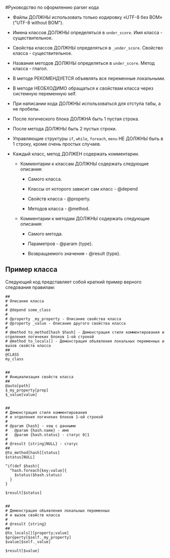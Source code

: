#Руководство по оформлению parser кода


- Файлы ДОЛЖНЫ использовать только кодировку «UTF-8 без BOM» ("UTF-8 without BOM").

- Имена классов ДОЛЖНЫ определяться в `under_score`. Имя класса - существительное.

- Свойства классов ДОЛЖНЫ определяться в `_under_score`. Свойство класса - существительное.

- Названия методов ДОЛЖНЫ определяться в `under_score`. Метод класса - глагол.

- В методе РЕКОМЕНДУЕТСЯ объявлять все переменные локальными.

- В методе НЕОБХОДИМО обращаться к свойствам класса через системную переменную self.

- При написании кода ДОЛЖНЫ использоваться для отступа табы, а не пробелы.

- После логического блока ДОЛЖНА быть 1 пустая строка. 

- После метода  ДОЛЖНЫ быть 2 пустых строки. 

- Управляющие структуры `if`, `while`, `foreach`, `menu` НЕ ДОЛЖНЫ быть в 1 строку, кроме очень простых случаев.

- Каждый класс, метод ДОЛЖЕН содержать комментарии.

  - Комментарии к классам ДОЛЖНЫ содержать следующие описания:
    
    - Самого класса.
    
    - Классы от которого зависит сам класс - @depend 
    
    - Cвойств класса - @property.
  
    - Методов класса - @method.

  - Комментарии к методам ДОЛЖНЫ содержать следующие описания: 
  
    - Самого метода.
    
    - Параметров - @param {type}.
    
    - Возвращаемого значения - @result {type}.

Пример класса
-----------

Следующий код представляет собой краткий пример верного следования правилам:

```
##
# Описание класса
#
# @depend some_class
#
# @property _my_property - Описание свойства класса
# @property _value - Описание другого свойства класса
#
# @method to_method[hash $hash] - Демонстрация стиля комментирования и отделения логичеких блоков 1-ой строкой
# @method to_locals[] - Демонстрация объявления локальных переменных и вызов свойств класса
##
@CLASS
my_class


##
# Инициализация свойств класса
##
@auto[path]
$_my_property[prop]
$_value[value]


##
# Демонстрация стиля комментирования 
# и отделения логичеких блоков 1-ой строкой
#
# @param {hash} - хеш с данными
#   @param {hash.name} - имя
#   @param {hash.status} - статус 0|1
#
# @result {string|NULL} - статус
##
@to_method[hash][status]
$status[NULL]

^if(def $hash){
  ^hash.foreach[key;value]{
    $status($hash.status)
  }
}

$result[$status]


##
# Демонстрация объявления локальных переменных
# и вызов свойств класса
#
# @result {string}
##
@to_locals[][property;value]
$property[$self._my_property]
$value[$self._value]

$result[$value]

```
